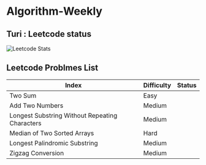 # Algorithm-Weekly
 
## Turi : Leetcode status 
![Leetcode Stats](https://leetcode.card.workers.dev/?username=Turituri&theme=nord)

## Leetcode Problmes List 
| Index | Difficulty | Status |
|-------| ---------- | -------- |
| Two Sum | Easy
| Add Two Numbers | Medium
| Longest Substring Without Repeating Characters | Medium
| Median of Two Sorted Arrays | Hard
| Longest Palindromic Substring | Medium
| Zigzag Conversion | Medium
